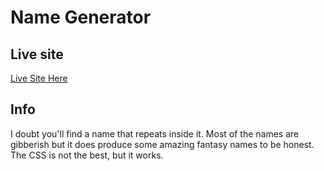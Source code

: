 # Name Generator

## Live site
[Live Site Here](https://uniquelyelite.github.io/NameGenerator/outlineforit.html)

## Info

I doubt you'll find a name that repeats inside it. Most of the names are gibberish but it does produce some amazing fantasy names to be honest. The CSS is not the best, but it works.